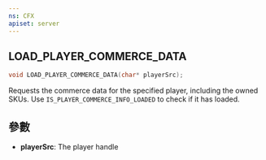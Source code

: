 ```yaml
---
ns: CFX
apiset: server
---
```

## LOAD_PLAYER_COMMERCE_DATA

```c
void LOAD_PLAYER_COMMERCE_DATA(char* playerSrc);
```

Requests the commerce data for the specified player, including the owned SKUs. Use `IS_PLAYER_COMMERCE_INFO_LOADED` to check if it has loaded.

## 參數
* **playerSrc**: The player handle

